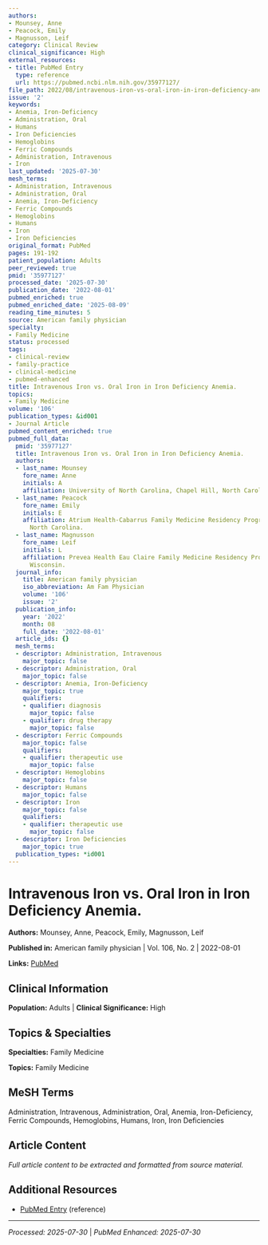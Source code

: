 ```yaml
---
authors:
- Mounsey, Anne
- Peacock, Emily
- Magnusson, Leif
category: Clinical Review
clinical_significance: High
external_resources:
- title: PubMed Entry
  type: reference
  url: https://pubmed.ncbi.nlm.nih.gov/35977127/
file_path: 2022/08/intravenous-iron-vs-oral-iron-in-iron-deficiency-anemia.md
issue: '2'
keywords:
- Anemia, Iron-Deficiency
- Administration, Oral
- Humans
- Iron Deficiencies
- Hemoglobins
- Ferric Compounds
- Administration, Intravenous
- Iron
last_updated: '2025-07-30'
mesh_terms:
- Administration, Intravenous
- Administration, Oral
- Anemia, Iron-Deficiency
- Ferric Compounds
- Hemoglobins
- Humans
- Iron
- Iron Deficiencies
original_format: PubMed
pages: 191-192
patient_population: Adults
peer_reviewed: true
pmid: '35977127'
processed_date: '2025-07-30'
publication_date: '2022-08-01'
pubmed_enriched: true
pubmed_enriched_date: '2025-08-09'
reading_time_minutes: 5
source: American family physician
specialty:
- Family Medicine
status: processed
tags:
- clinical-review
- family-practice
- clinical-medicine
- pubmed-enhanced
title: Intravenous Iron vs. Oral Iron in Iron Deficiency Anemia.
topics:
- Family Medicine
volume: '106'
publication_types: &id001
- Journal Article
pubmed_content_enriched: true
pubmed_full_data:
  pmid: '35977127'
  title: Intravenous Iron vs. Oral Iron in Iron Deficiency Anemia.
  authors:
  - last_name: Mounsey
    fore_name: Anne
    initials: A
    affiliation: University of North Carolina, Chapel Hill, North Carolina.
  - last_name: Peacock
    fore_name: Emily
    initials: E
    affiliation: Atrium Health-Cabarrus Family Medicine Residency Program, Concord,
      North Carolina.
  - last_name: Magnusson
    fore_name: Leif
    initials: L
    affiliation: Prevea Health Eau Claire Family Medicine Residency Program, Eau Claire,
      Wisconsin.
  journal_info:
    title: American family physician
    iso_abbreviation: Am Fam Physician
    volume: '106'
    issue: '2'
  publication_info:
    year: '2022'
    month: 08
    full_date: '2022-08-01'
  article_ids: {}
  mesh_terms:
  - descriptor: Administration, Intravenous
    major_topic: false
  - descriptor: Administration, Oral
    major_topic: false
  - descriptor: Anemia, Iron-Deficiency
    major_topic: true
    qualifiers:
    - qualifier: diagnosis
      major_topic: false
    - qualifier: drug therapy
      major_topic: false
  - descriptor: Ferric Compounds
    major_topic: false
    qualifiers:
    - qualifier: therapeutic use
      major_topic: false
  - descriptor: Hemoglobins
    major_topic: false
  - descriptor: Humans
    major_topic: false
  - descriptor: Iron
    major_topic: false
    qualifiers:
    - qualifier: therapeutic use
      major_topic: false
  - descriptor: Iron Deficiencies
    major_topic: true
  publication_types: *id001
---
```


# Intravenous Iron vs. Oral Iron in Iron Deficiency Anemia.

**Authors:** Mounsey, Anne, Peacock, Emily, Magnusson, Leif

**Published in:** American family physician | Vol. 106, No. 2 | 2022-08-01

**Links:** [PubMed](https://pubmed.ncbi.nlm.nih.gov/35977127/)

## Clinical Information

**Population:** Adults | **Clinical Significance:** High

## Topics & Specialties

**Specialties:** Family Medicine

**Topics:** Family Medicine

## MeSH Terms

Administration, Intravenous, Administration, Oral, Anemia, Iron-Deficiency, Ferric Compounds, Hemoglobins, Humans, Iron, Iron Deficiencies

## Article Content

*Full article content to be extracted and formatted from source material.*

## Additional Resources

- [PubMed Entry](https://pubmed.ncbi.nlm.nih.gov/35977127/) (reference)

---

*Processed: 2025-07-30* | *PubMed Enhanced: 2025-07-30*
